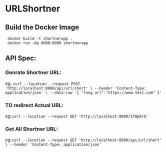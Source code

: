 # URLShortner

## Build the Docker Image 
``` docker build -t shortnerapp .``` </br>
``` docker run -dp 8080:8080 shortnerapp``` 

 ## API Spec:
  ### Genrate Shortner URL:
  eg. ` curl --location --request POST 'http://localhost:8080/api/url/short' \
--header 'Content-Type: application/json' \
--data-raw '{
    "long_url":"https://www.test.com"
}' `

 ### TO redirect Actual URL:
eg.`curl --location --request GET 'http://localhost:8080/1Y0p8rG'`

 ### Get All Shortner URL:
eg.`curl --location --request GET 'http://localhost:8080/api/url/short' \
--header 'Content-Type: application/json'`
